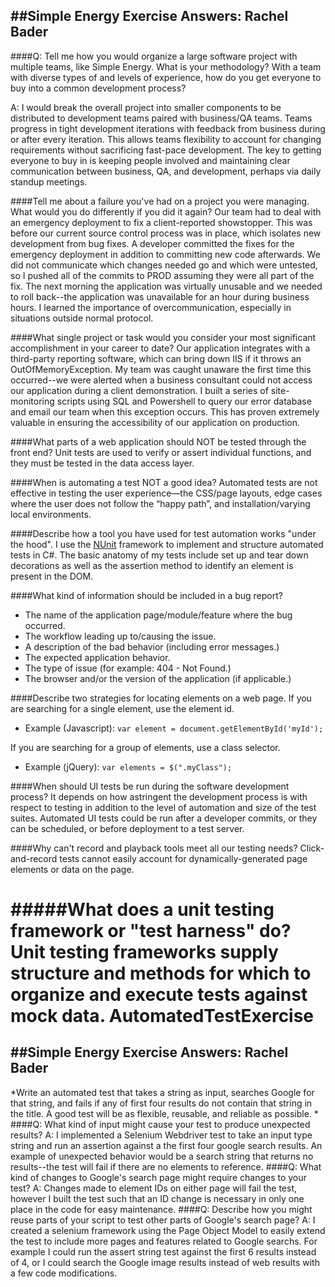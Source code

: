 ##Simple Energy Exercise Answers: Rachel Bader
---
####Q: Tell me how you would organize a large software project with multiple teams, like Simple Energy. What is your methodology? With a team with diverse types of and levels of experience, how do you get everyone to buy into a common development process?

A: I would break the overall project into smaller components to be distributed to development teams paired with business/QA teams.  Teams progress in tight development iterations with feedback from business during or after every iteration. This allows teams flexibility to account for changing requirements without sacrificing fast-pace development. The key to getting everyone to buy in is keeping people involved and maintaining clear communication between business, QA, and development, perhaps via daily standup meetings. 

####Tell me about a failure you've had on a project you were managing. What would you do differently if you did it again? 
Our team had to deal with an emergency deployment to fix a client-reported showstopper.  This was before our current source control process was in place, which isolates new development from bug fixes.  A developer committed the fixes for the emergency deployment in addition to committing new code afterwards.  We did not communicate which changes needed go and which were untested, so I pushed all of the commits to PROD assuming they were all part of the fix.  The next morning the application was virtually unusable and we needed to roll back--the application was unavailable for an hour during business hours.  I learned the importance of overcommunication, especially in situations outside normal protocol.  

####What single project or task would you consider your most significant accomplishment in your career to date? 
Our application integrates with a third-party reporting software, which can bring down IIS if it throws an OutOfMemoryException.  My team was caught unaware the first time this occurred--we were alerted when a business consultant could not access our application during a client demonstration.  I built a series of site-monitoring scripts using SQL and Powershell to query our error database and email our team when this exception occurs.  This has proven extremely valuable in ensuring the accessibility of our application on production.       

####What parts of a web application should NOT be tested through the front end? 
Unit tests are used to verify or assert individual functions, and they must be tested in the data access layer.  

####When is automating a test NOT a good idea? 
Automated tests are not effective in testing the user experience—the CSS/page layouts, edge cases where the user does not follow the “happy path”, and installation/varying local environments. 

####Describe how a tool you have used for test automation works "under the hood". 
I use the [NUnit](http://www.nunit.org/) framework to implement and structure automated tests in C#.  The basic anatomy of my tests include set up and tear down decorations as well as the assertion method to identify an element is present in the DOM.     

####What kind of information should be included in a bug report? 
+ The name of the application page/module/feature where the bug occurred.
+ The workflow leading up to/causing the issue. 
+ A description of the bad behavior (including error messages.)
+ The expected application behavior.
+ The type of issue (for example: 404 - Not Found.)
+ The browser and/or the version of the application (if applicable.)   

####Describe two strategies for locating elements on a web page. 
If you are searching for a single element, use the element id.  
* Example (Javascript): ```var element = document.getElementById('myId');``` 

If you are searching for a group of elements, use a class selector.  
* Example (jQuery):  ```var elements = $(".myClass");```    

####When should UI tests be run during the software development process? 
It depends on how astringent the development process is with respect to testing in addition to the level of automation and size of the test suites.  Automated UI tests could be run after a developer commits, or they can be scheduled, or before deployment to a test server. 

####Why can't record and playback tools meet all our testing needs? 
Click-and-record tests cannot easily account for dynamically-generated page elements or data on the page. 

#####What does a unit testing framework or "test harness" do? 
Unit testing frameworks supply structure and methods for which to organize and execute tests against mock data. 
AutomatedTestExercise
=====================
##Simple Energy Exercise Answers: Rachel Bader
---
*Write an automated test that takes a string as input, searches Google for that string, and fails if any of first four results do not contain that string in the title. A good test will be as flexible, reusable, and reliable as possible. *
####Q: What kind of input might cause your test to produce unexpected results? 
A: I implemented a Selenium Webdriver test to take an input type string and run an assertion against a the first four google search results.  An example of unexpected behavior would be a search string that returns no results--the test will fail if there are no elements to reference. 
####Q: What kind of changes to Google's search page might require changes to your test? 
A: Changes made to element IDs on either page will fail the test, however I built the test such that an ID change is necessary in only one place in the code for easy maintenance. 
####Q: Describe how you might reuse parts of your script to test other parts of Google's search page? 
A: I created a selenium framework using the Page Object Model to easily extend the test to include more pages and features related to Google searchs.  For example I could run the assert string test against the first 6 results instead of 4, or I could search the Google image results instead of web results with a few code modifications.   
